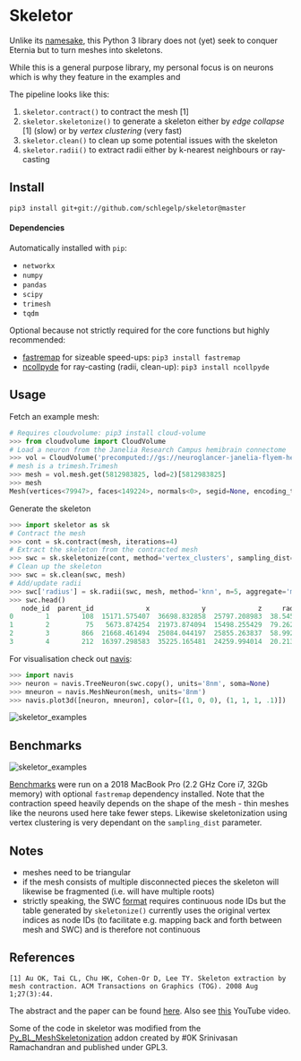 # Skeletor
Unlike its [namesake](https://en.wikipedia.org/wiki/Skeletor), this Python 3
library does not (yet) seek to conquer Eternia but to turn meshes into skeletons.

While this is a general purpose library, my personal focus is on neurons
which is why they feature in the examples and

The pipeline looks like this:

 1. `skeletor.contract()` to contract the mesh [1]
 2. `skeletor.skeletonize()` to generate a skeleton either by _edge collapse_ [1] (slow) or by _vertex clustering_ (very fast)
 3. `skeletor.clean()` to clean up some potential issues with the skeleton
 4. `skeletor.radii()` to extract radii either by k-nearest neighbours or ray-casting

## Install

`pip3 install git+git://github.com/schlegelp/skeletor@master`

#### Dependencies
Automatically installed with `pip`:
- `networkx`
- `numpy`
- `pandas`
- `scipy`
- `trimesh`
- `tqdm`

Optional because not strictly required for the core functions but highly recommended:
- [fastremap](https://github.com/seung-lab/fastremap) for sizeable speed-ups: `pip3 install fastremap`
- [ncollpyde](https://github.com/clbarnes/ncollpyde) for ray-casting (radii, clean-up): `pip3 install ncollpyde`

## Usage

Fetch an example mesh:
```Python
# Requires cloudvolume: pip3 install cloud-volume
>>> from cloudvolume import CloudVolume
# Load a neuron from the Janelia Research Campus hemibrain connectome
>>> vol = CloudVolume('precomputed://gs://neuroglancer-janelia-flyem-hemibrain/segmentation_52a13', fill_missing=True)
# mesh is a trimesh.Trimesh
>>> mesh = vol.mesh.get(5812983825, lod=2)[5812983825]
>>> mesh
Mesh(vertices<79947>, faces<149224>, normals<0>, segid=None, encoding_type=<draco>)
```

Generate the skeleton
```Python
>>> import skeletor as sk
# Contract the mesh
>>> cont = sk.contract(mesh, iterations=4)
# Extract the skeleton from the contracted mesh
>>> swc = sk.skeletonize(cont, method='vertex_clusters', sampling_dist=50, output='swc')
# Clean up the skeleton
>>> swc = sk.clean(swc, mesh)
# Add/update radii
>>> swc['radius'] = sk.radii(swc, mesh, method='knn', n=5, aggregate='mean')
>>> swc.head()
   node_id  parent_id             x             y             z     radius
0        1        108  15171.575407  36698.832858  25797.208983  38.545553
1        2         75   5673.874254  21973.874094  15498.255429  79.262464
2        3        866  21668.461494  25084.044197  25855.263837  58.992209
3        4        212  16397.298583  35225.165481  24259.994014  20.213940
```

For visualisation check out [navis](https://navis.readthedocs.io/en/latest/index.html):

```Python
>>> import navis
>>> neuron = navis.TreeNeuron(swc.copy(), units='8nm', soma=None)
>>> mneuron = navis.MeshNeuron(mesh, units='8nm')
>>> navis.plot3d([neuron, mneuron], color=[(1, 0, 0), (1, 1, 1, .1)])
```

![skeletor_examples](https://user-images.githubusercontent.com/7161148/87663989-6eea7800-c75c-11ea-985d-058d22300b62.png)

## Benchmarks
![skeletor_examples](https://github.com/schlegelp/skeletor/raw/master/benchmarks/benchmark_2.png)

[Benchmarks](https://github.com/schlegelp/skeletor/blob/master/benchmarks/skeletor_benchmark.ipynb)
were run on a 2018 MacBook Pro (2.2 GHz Core i7, 32Gb memory) with optional
`fastremap` dependency installed. Note that the contraction speed heavily
depends on the shape of the mesh - thin meshes like the neurons used here
take fewer steps. Likewise skeletonization using vertex clustering is very
dependant on the `sampling_dist` parameter.

## Notes
- meshes need to be triangular
- if the mesh consists of multiple disconnected pieces the skeleton will
  likewise be fragmented (i.e. will have multiple roots)
- strictly speaking, the SWC [format](http://www.neuronland.org/NLMorphologyConverter/MorphologyFormats/SWC/Spec.html)
  requires continuous node IDs but the table generated by `skeletonize()`
  currently uses the original vertex indices as node IDs (to facilitate e.g.
  mapping back and forth between mesh and SWC) and is therefore not continuous

## References
`[1] Au OK, Tai CL, Chu HK, Cohen-Or D, Lee TY. Skeleton extraction by mesh contraction. ACM Transactions on Graphics (TOG). 2008 Aug 1;27(3):44.`

The abstract and the paper can be found [here](http://visgraph.cse.ust.hk/projects/skeleton/).
Also see [this](https://www.youtube.com/watch?v=-H7n59YQCRM&feature=youtu.be) YouTube video.

Some of the code in skeletor was modified from the
[Py_BL_MeshSkeletonization](https://github.com/aalavandhaann/Py_BL_MeshSkeletonization)
addon created by #0K Srinivasan Ramachandran and published under GPL3.
